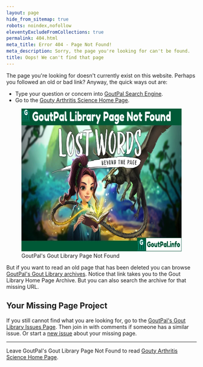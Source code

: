 ```yaml
---
layout: page
hide_from_sitemap: true
robots: noindex,nofollow
eleventyExcludeFromCollections: true
permalink: 404.html
meta_title: Error 404 - Page Not Found!
meta_description: Sorry, the page you're looking for can't be found.
title: Oops! We can't find that page
---
```


The page you're looking for doesn't currently exist on this website. Perhaps you followed an old or bad link? Anyway, the quick ways out are:
- Type your question or concern into <a href="https://cse.google.com/cse?cof=FORID:0&cx=partner-pub-4857169685716700:9780732506">GoutPal Search Engine</a>.
- Go to the <a href="/">Gouty Arthritis Science Home Page</a>.

<figure class="inner">
<img src="images/goutpal-info-page-not-found.webp" alt="GoutPal's Gout Library Page Not Found" width="610" height="377">
  <figcaption>GoutPal's Gout Library Page Not Found</figcaption>
</figure>

But if you want to read an old page that has been deleted you can browse <a href="https://web.archive.org/web/20211009060323/https://goutpal.info/">GoutPal's Gout Library archives</a>. Notice that link takes you to the Gout Library Home Page Archive. But you can also search the archive for that missing URL.

## Your Missing Page Project
If you still cannot find what you are looking for, go to the <a href="https://github.com/kct2020/goutpal-info-11ta/issues">GoutPal's Gout Library Issues Page</a>. Then join in with comments if someone has a similar issue. Or start a <a href="https://github.com/kct2020/goutpal-info-11ta/issues/new/chose">new issue</a> about your missing page.

<hr />

Leave GoutPal's Gout Library Page Not Found to read <a href="/">Gouty Arthritis Science Home Page</a>.